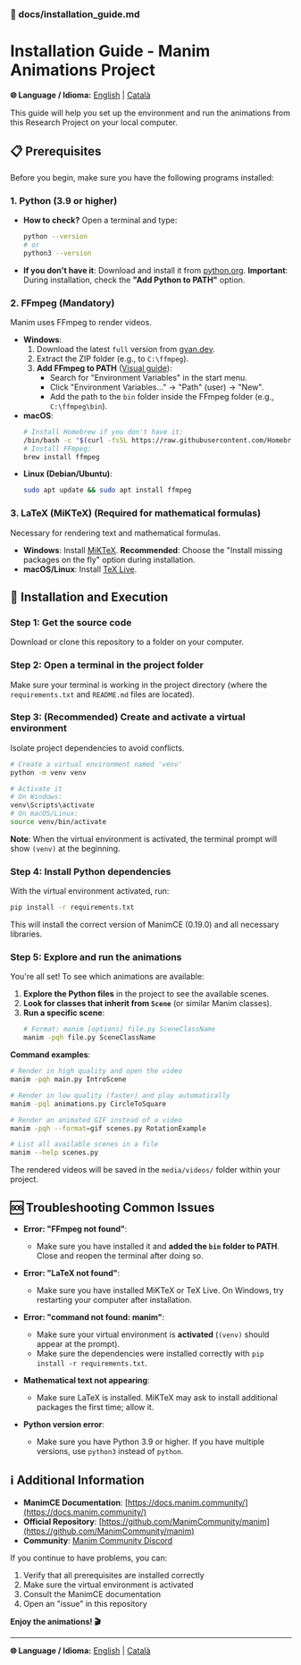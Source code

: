 ### 📄 docs/installation_guide.md

# Installation Guide - Manim Animations Project

**🌐 Language / Idioma:** [English](installation_guide.md) | [Català](../ca/guia_execucio.md)

This guide will help you set up the environment and run the animations from this Research Project on your local computer.

## 📋 Prerequisites

Before you begin, make sure you have the following programs installed:

### 1. Python (3.9 or higher)

- **How to check?** Open a terminal and type:
  ```bash
  python --version
  # or
  python3 --version
  ```
- **If you don't have it**: Download and install it from [python.org](https://www.python.org/downloads/). **Important**: During installation, check the **"Add Python to PATH"** option.

### 2. FFmpeg (Mandatory)

Manim uses FFmpeg to render videos.

- **Windows**:
  1.  Download the latest `full` version from [gyan.dev](https://www.gyan.dev/ffmpeg/builds/).
  2.  Extract the ZIP folder (e.g., to `C:\ffmpeg`).
  3.  **Add FFmpeg to PATH** ([Visual guide](https://www.architectryan.com/2018/03/17/add-to-the-path-on-windows-10/)):
      - Search for "Environment Variables" in the start menu.
      - Click "Environment Variables..." → "Path" (user) → "New".
      - Add the path to the `bin` folder inside the FFmpeg folder (e.g., `C:\ffmpeg\bin`).
- **macOS**:
  ```bash
  # Install Homebrew if you don't have it:
  /bin/bash -c "$(curl -fsSL https://raw.githubusercontent.com/Homebrew/install/HEAD/install.sh)"
  # Install FFmpeg:
  brew install ffmpeg
  ```
- **Linux (Debian/Ubuntu)**:
  ```bash
  sudo apt update && sudo apt install ffmpeg
  ```

### 3. LaTeX (MiKTeX) (Required for mathematical formulas)

Necessary for rendering text and mathematical formulas.

- **Windows**: Install [MiKTeX](https://miktex.org/download). **Recommended**: Choose the "Install missing packages on the fly" option during installation.
- **macOS/Linux**: Install [TeX Live](https://www.tug.org/texlive/).

## 🚀 Installation and Execution

### Step 1: Get the source code

Download or clone this repository to a folder on your computer.

### Step 2: Open a terminal in the project folder

Make sure your terminal is working in the project directory (where the `requirements.txt` and `README.md` files are located).

### Step 3: (Recommended) Create and activate a virtual environment

Isolate project dependencies to avoid conflicts.

```bash
# Create a virtual environment named 'venv'
python -m venv venv

# Activate it
# On Windows:
venv\Scripts\activate
# On macOS/Linux:
source venv/bin/activate
```

**Note**: When the virtual environment is activated, the terminal prompt will show `(venv)` at the beginning.

### Step 4: Install Python dependencies

With the virtual environment activated, run:

```bash
pip install -r requirements.txt
```

This will install the correct version of ManimCE (0.19.0) and all necessary libraries.

### Step 5: Explore and run the animations

You're all set! To see which animations are available:

1.  **Explore the Python files** in the project to see the available scenes.
2.  **Look for classes that inherit from `Scene`** (or similar Manim classes).
3.  **Run a specific scene**:
    ```bash
    # Format: manim [options] file.py SceneClassName
    manim -pqh file.py SceneClassName
    ```

**Command examples**:

```bash
# Render in high quality and open the video
manim -pqh main.py IntroScene

# Render in low quality (faster) and play automatically
manim -pql animations.py CircleToSquare

# Render an animated GIF instead of a video
manim -pqh --format=gif scenes.py RotationExample

# List all available scenes in a file
manim --help scenes.py
```

The rendered videos will be saved in the `media/videos/` folder within your project.

## 🆘 Troubleshooting Common Issues

- **Error: "FFmpeg not found"**:

  - Make sure you have installed it and **added the `bin` folder to PATH**. Close and reopen the terminal after doing so.

- **Error: "LaTeX not found"**:

  - Make sure you have installed MiKTeX or TeX Live. On Windows, try restarting your computer after installation.

- **Error: "command not found: manim"**:

  - Make sure your virtual environment is **activated** (`(venv)` should appear at the prompt).
  - Make sure the dependencies were installed correctly with `pip install -r requirements.txt`.

- **Mathematical text not appearing**:

  - Make sure LaTeX is installed. MiKTeX may ask to install additional packages the first time; allow it.

- **Python version error**:
  - Make sure you have Python 3.9 or higher. If you have multiple versions, use `python3` instead of `python`.

## ℹ️ Additional Information

- **ManimCE Documentation**: [https://docs.manim.community/](https://docs.manim.community/)
- **Official Repository**: [https://github.com/ManimCommunity/manim](https://github.com/ManimCommunity/manim)
- **Community**: [Manim Community Discord](https://manim.community/discord)

If you continue to have problems, you can:

1.  Verify that all prerequisites are installed correctly
2.  Make sure the virtual environment is activated
3.  Consult the ManimCE documentation
4.  Open an "issue" in this repository

**Enjoy the animations! 🎬**

---

**🌐 Language / Idioma:** [English](installation_guide.md) | [Català](../ca/guia_execucio.md)

